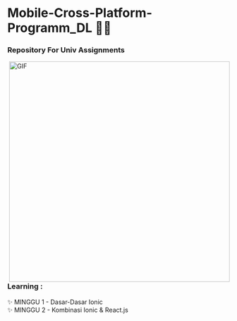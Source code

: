 # Mobile-Cross-Platform-Programm_DL 👨‍💻

### Repository For Univ Assignments

<img hight="400" width="500" alt="GIF" align="right" src="https://filmdaily.co/wp-content/uploads/2020/06/meme-10.gif">

### Learning :
✨ MINGGU 1 - Dasar-Dasar Ionic <br>
✨ MINGGU 2 - Kombinasi Ionic & React.js 

